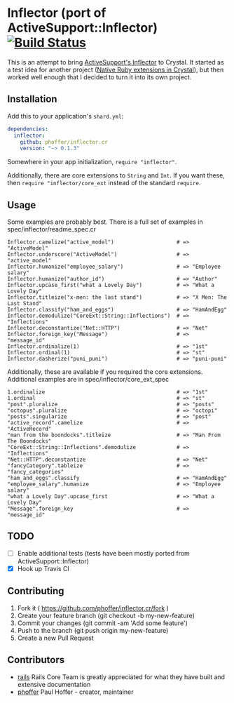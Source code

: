 # Inflector (port of ActiveSupport::Inflector) [![Build Status](https://travis-ci.org/phoffer/inflector.cr.svg?branch=master)](https://travis-ci.org/phoffer/inflector.cr)

This is an attempt to bring [ActiveSupport's Inflector](https://github.com/rails/rails/tree/master/activesupport/lib/active_support/inflector) to Crystal. It started as a test idea for another project ([Native Ruby extensions in Crystal](https://github.com/phoffer/crystalized_ruby/)), but then worked well enough that I decided to turn it into its own project.

## Installation

Add this to your application's `shard.yml`:

```yaml
dependencies:
  inflector:
    github: phoffer/inflector.cr
    version: "~> 0.1.3"
```

Somewhere in your app initialization, `require "inflector"`.

Additionally, there are core extensions to `String` and `Int`. If you want these, then `require "inflector/core_ext` instead of the standard `require`.

## Usage

Some examples are probably best. There is a full set of examples in spec/inflector/readme_spec.cr

```crystal
Inflector.camelize("active_model")                    # => "ActiveModel"
Inflector.underscore("ActiveModel")                   # => "active_model"
Inflector.humanize("employee_salary")                 # => "Employee salary"
Inflector.humanize("author_id")                       # => "Author"
Inflector.upcase_first("what a Lovely Day")           # => "What a Lovely Day"
Inflector.titleize("x-men: the last stand")           # => "X Men: The Last Stand"
Inflector.classify("ham_and_eggs")                    # => "HamAndEgg"
Inflector.demodulize("CoreExt::String::Inflections")  # => "Inflections"
Inflector.deconstantize("Net::HTTP")                  # => "Net"
Inflector.foreign_key("Message")                      # => "message_id"
Inflector.ordinalize(1)                               # => "1st"
Inflector.ordinal(1)                                  # => "st"
Inflector.dasherize("puni_puni")                      # => "puni-puni"
```

Additionally, these are available if you required the core extensions. Additional examples are in spec/inflector/core_ext_spec

```crystal
1.ordinalize                                          # => "1st"
1.ordinal                                             # => "st"
"post".pluralize                                      # => "posts"
"octopus".pluralize                                   # => "octopi"
"posts".singularize                                   # => "post"
"active_record".camelize                              # => "ActiveRecord"
"man from the boondocks".titleize                     # => "Man From The Boondocks"
"CoreExt::String::Inflections".demodulize             # => "Inflections"
"Net::HTTP".deconstantize                             # => "Net"
"fancyCategory".tableize                              # => "fancy_categories"
"ham_and_eggs".classify                               # => "HamAndEgg"
"employee_salary".humanize                            # => "Employee salary"
"what a Lovely Day".upcase_first                      # => "What a Lovely Day"
"Message".foreign_key                                 # => "message_id"
```

## TODO

- [ ] Enable additional tests (tests have been mostly ported from ActiveSupport::Inflector)
- [x] Hook up Travis CI

## Contributing

1. Fork it ( https://github.com/phoffer/inflector.cr/fork )
2. Create your feature branch (git checkout -b my-new-feature)
3. Commit your changes (git commit -am 'Add some feature')
4. Push to the branch (git push origin my-new-feature)
5. Create a new Pull Request

## Contributors

- [rails](https://github.com/rails) Rails Core Team is greatly appreciated for what they have built and extensive documentation
- [phoffer](https://github.com/phoffer) Paul Hoffer - creator, maintainer

